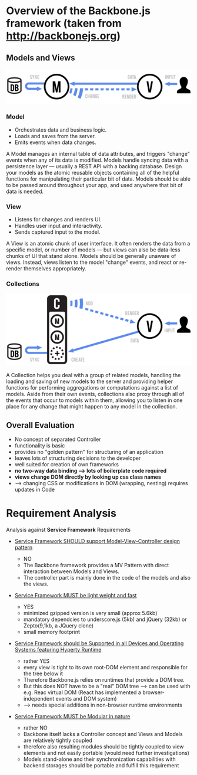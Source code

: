 

# Overview of the Backbone.js framework (taken from http://backbonejs.org)

## Models and Views

![image](backbone-MV.svg)


### Model

* Orchestrates data and business logic.
* Loads and saves from the server.
* Emits events when data changes.

A Model manages an internal table of data attributes, and triggers "change" events when any of its data is modified. Models handle syncing data with a persistence layer — usually a REST API with a backing database. Design your models as the atomic reusable objects containing all of the helpful functions for manipulating their particular bit of data. Models should be able to be passed around throughout your app, and used anywhere that bit of data is needed.

### View

* Listens for changes and renders UI.
* Handles user input and interactivity.
* Sends captured input to the model.

A View is an atomic chunk of user interface. It often renders the data from a specific model, or number of models — but views can also be data-less chunks of UI that stand alone. Models should be generally unaware of views. Instead, views listen to the model "change" events, and react or re-render themselves appropriately.

### Collections

![image](backbone-Collections.svg)

A Collection helps you deal with a group of related models, handling the loading and saving of new models to the server and providing helper functions for performing aggregations or computations against a list of models. Aside from their own events, collections also proxy through all of the events that occur to models within them, allowing you to listen in one place for any change that might happen to any model in the collection.

## Overall Evaluation

* No concept of separated Controller
* functionality is basic
* provides no "golden pattern" for structuring of an application
* leaves lots of structuring decisions to the developer
* well suited for creation of own frameworks
* **no two-way data binding --> lots of boilerplate code required**
* **views change DOM directly by looking up css class names**
* --> changing CSS or modifications in DOM (wrapping, nesting) requires updates in Code


# Requirement Analysis

Analysis against **Service Framework** Requirements


* [Service Framework SHOULD support Model-View-Controller design pattern ](https://github.com/reTHINK-project/core-framework/issues/36)
  * NO
  * The Backbone framework provides a MV Pattern with direct interaction between Models and Views.
  * The controller part is mainly done in the code of the models and also the views.


* [Service Framework MUST be light weight and fast](https://github.com/reTHINK-project/core-framework/issues/37)
  * YES
  * minimized gzipped version is very small (approx 5.6kb)
  * mandatory dependcies to underscore.js (5kb) and jQuery (32kb) or Zepto(9,1kb, a JQuery clone)
  * small memory footprint


* [Service Framework should be Supported in all Devices and Operating Systems featuring Hyperty Runtime](https://github.com/reTHINK-project/core-framework/issues/38)
  * rather YES
  * every view is tight to its own root-DOM element and responsible for the tree below it
  * Therefore Backbone.js relies on runtimes that provide a DOM tree.
  * But this does NOT have to be a "real" DOM tree --> can be used with e.g. Reac virtual DOM (React has implemented a browser-independent events and DOM system)
  * --> needs special additions in non-browser runtime environments


* [Service Framework MUST be Modular in nature](https://github.com/reTHINK-project/core-framework/issues/42)
  * rather NO
  * Backbone itself lacks a Controller concept and Views and Models are relatively tightly coupled
  * therefore also resulting modules should be tightly coupled to view elements and not easily portable (would need further investigations)
  * Models stand-alone and their synchronization capabilities with backend storages should be portable and fulfill this requirement

